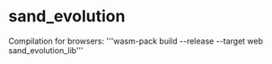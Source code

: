 # sand_evolution

Compilation for browsers: 
'''wasm-pack build --release --target web sand_evolution_lib'''
